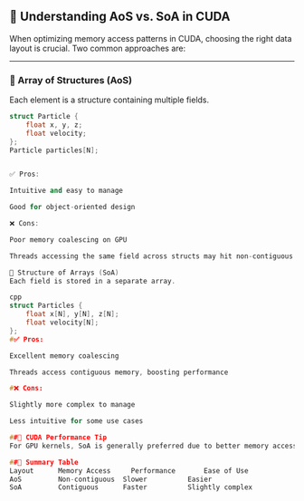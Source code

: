 ## 🧠 Understanding AoS vs. SoA in CUDA

When optimizing memory access patterns in CUDA, choosing the right data layout is crucial. Two common approaches are:

---

### 🔷 Array of Structures (AoS)

Each element is a structure containing multiple fields.

```cpp
struct Particle {
    float x, y, z;
    float velocity;
};
Particle particles[N];


✅ Pros:

Intuitive and easy to manage

Good for object-oriented design

❌ Cons:

Poor memory coalescing on GPU

Threads accessing the same field across structs may hit non-contiguous memory

🔶 Structure of Arrays (SoA)
Each field is stored in a separate array.

cpp
struct Particles {
    float x[N], y[N], z[N];
    float velocity[N];
};
#✅ Pros:

Excellent memory coalescing

Threads access contiguous memory, boosting performance

#❌ Cons:

Slightly more complex to manage

Less intuitive for some use cases

##🚀 CUDA Performance Tip
For GPU kernels, SoA is generally preferred due to better memory access patterns. It allows threads in a warp to read adjacent memory locations, enabling faster and more efficient execution.

##📌 Summary Table
Layout	    Memory Access	  Performance	    Ease of Use
AoS	        Non-contiguous	Slower	        Easier
SoA	        Contiguous	    Faster	        Slightly complex
